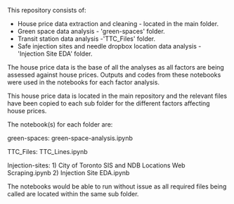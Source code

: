 This repository consists of:
- House price data extraction and cleaning - located in the main folder.
- Green space data analysis - 'green-spaces' folder.
- Transit station data analysis -'TTC_Files' folder.
- Safe injection sites and needle dropbox location data analysis - 'Injection Site EDA' folder.

The house price data is the base of all the analyses as all factors are being assessed against house prices. Outputs and codes from these notebooks were used in the notebooks for each factor analysis.

This house price data is located in the main repository and the relevant files have been copied to each sub folder for the different factors affecting house prices.

The notebook(s) for each folder are:

green-spaces: green-space-analysis.ipynb

TTC_Files: TTC_Lines.ipynb

Injection-sites: 1) City of Toronto SIS and NDB Locations Web Scraping.ipynb
                 2) Injection Site EDA.ipynb
                 
The notebooks would be able to run without issue as all required files being called are located within the same sub folder. 

